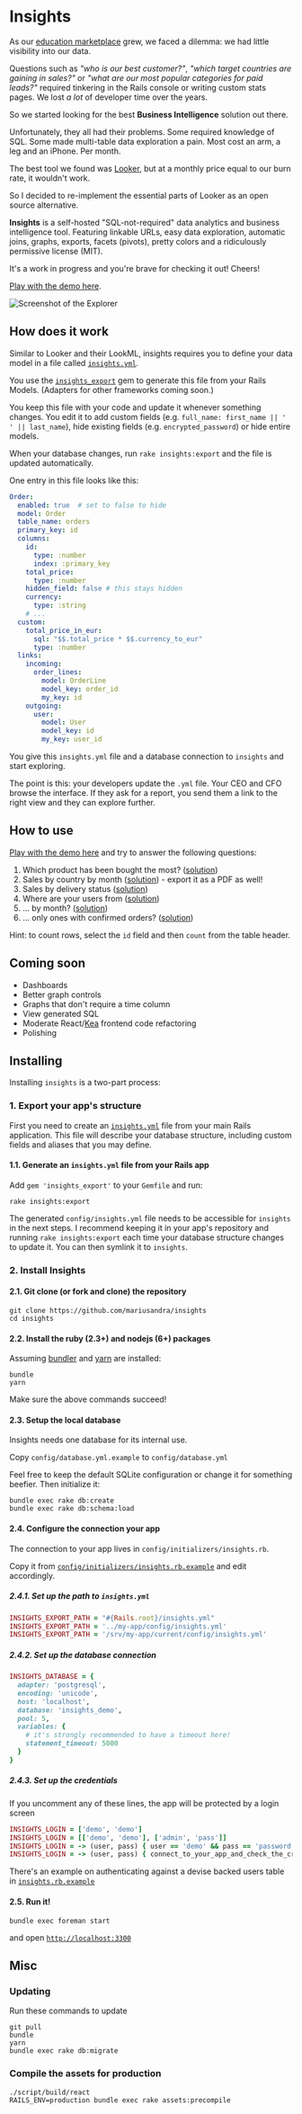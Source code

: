 # Insights

As our [education marketplace](https://www.apprentus.com) grew, we faced a dilemma: we had little visibility into our data.

Questions such as *"who is our best customer?"*, *"which target countries are gaining in sales?"* or *"what are our most popular categories for paid leads?"* required tinkering in the Rails console or writing custom stats pages. We lost *a lot* of developer time over the years.

So we started looking for the best **Business Intelligence** solution out there.

Unfortunately, they all had their problems. Some required knowledge of SQL. Some made multi-table data exploration a pain. Most cost an arm, a leg and an iPhone. Per month.

The best tool we found was [Looker](https://looker.com/), but at a monthly price equal to our burn rate, it wouldn't work.

So I decided to re-implement the essential parts of Looker as an open source alternative.

**Insights** is a self-hosted "SQL-not-required" data analytics and business intelligence tool. Featuring linkable URLs, easy data exploration, automatic joins, graphs, exports, facets (pivots), pretty colors and a ridiculously permissive license (MIT).

It's a work in progress and you're brave for checking it out! Cheers!

[Play with the demo here](http://insights-demo.mariusandra.com/).

![Screenshot of the Explorer](https://github.com/mariusandra/insights/raw/master/doc/screenshot.png)

## How does it work

Similar to Looker and their LookML, insights requires you to define your data model in a file called [`insights.yml`](https://github.com/mariusandra/insights_demo/blob/master/config/insights.yml).

You use the [`insights_export`](https://github.com/mariusandra/insights_export) gem to generate this file from your Rails Models. (Adapters for other frameworks coming soon.)

You keep this file with your code and update it whenever something changes. You edit it to add custom fields (e.g. `full_name: first_name || ' ' || last_name`), hide existing fields (e.g. `encrypted_password`) or hide entire models.

When your database changes, run `rake insights:export` and the file is updated automatically.

One entry in this file looks like this:

```yaml
Order:
  enabled: true  # set to false to hide
  model: Order
  table_name: orders
  primary_key: id
  columns:
    id:
      type: :number
      index: :primary_key
    total_price:
      type: :number
    hidden_field: false # this stays hidden
    currency:
      type: :string
    # ...
  custom:
    total_price_in_eur:
      sql: "$$.total_price * $$.currency_to_eur"
      type: :number
  links:
    incoming:
      order_lines:
        model: OrderLine
        model_key: order_id
        my_key: id
    outgoing:
      user:
        model: User
        model_key: id
        my_key: user_id
```

You give this `insights.yml` file and a database connection to `insights` and start exploring.

The point is this: your developers update the `.yml` file. Your CEO and CFO browse the interface. If they ask for a report, you send them a link to the right view and they can explore further.

## How to use

[Play with the demo here](http://insights-demo.mariusandra.com/) and try to answer the following questions:

1. Which product has been bought the most? ([solution](http://insights-demo.mariusandra.com/explorer?columns=Product.title%2CProduct.order_lines.total_price_in_eur%21%21sum%2CProduct.order_lines.id%21%21count%2CProduct.order_lines.quantity%21%21avg&facetsColumn=&facetsCount=6&graphCumulative=false&graphTimeFilter=last-60&percentages=false&redirect_path=explorer&sort=-Product.order_lines.total_price_in_eur%21%21sum&treeState=Product%2CProduct.order_lines))
2. Sales by country by month ([solution](http://insights-demo.mariusandra.com/explorer?columns=Order.total_price_in_eur!!sum%2COrder.user.country.name%2COrder.confirmed_at!month&sort=-Order.confirmed_at!day&treeState=Order%2COrder.user%2COrder.user.country&graphTimeFilter=last-365&facetsColumn=Order.user.country.name&facetsCount=6&graphCumulative=false&percentages=false&filter%5B0%5D=Order.confirmed%3Dequals%3Atrue)) - export it as a PDF as well!
3. Sales by delivery status ([solution](http://insights-demo.mariusandra.com/explorer?columns=Order.total_price_in_eur!!sum%2COrder.user.country.name%2COrder.status%2COrder.created_at!month&sort=-Order.created_at!day&treeState=Order%2COrder.user%2COrder.user.country&graphTimeFilter=last-365&facetsColumn=Order.status&facetsCount=6&graphCumulative=false&percentages=false))
4. Where are your users from ([solution](http://insights-demo.mariusandra.com/explorer?columns=User.country.name%2CUser.id!!count&sort=-User.id!!count&treeState=User%2CUser.country&graphTimeFilter=last-365&facetsColumn=User.country.name&facetsCount=6&graphCumulative=false&percentages=false))
5. ... by month? ([solution](http://insights-demo.mariusandra.com/explorer?columns=User.country.name%2CUser.id!!count%2CUser.created_at!month&sort=-User.created_at!day&treeState=User%2CUser.country&graphTimeFilter=last-365&facetsColumn=User.country.name&facetsCount=6&graphCumulative=false&percentages=false))
6. ... only ones with confirmed orders? ([solution](http://insights-demo.mariusandra.com/explorer?columns=User.country.name%2CUser.id!!count%2CUser.created_at!month%2CUser.orders.confirmed&sort=-User.created_at!day&treeState=User%2CUser.country%2CUser.orders&graphTimeFilter=last-365&facetsColumn=User.country.name&facetsCount=6&graphCumulative=false&percentages=false&filter%5B0%5D=User.orders.confirmed%3Dequals%3Atrue))

Hint: to count rows, select the `id` field and then `count` from the table header.

## Coming soon

* Dashboards
* Better graph controls
* Graphs that don't require a time column
* View generated SQL
* Moderate React/[Kea](https://github.com/mariusandra/kea) frontend code refactoring
* Polishing

## Installing

Installing `insights` is a two-part process:

### 1. Export your app's structure

First you need to create an [`insights.yml`](https://github.com/mariusandra/insights_demo/blob/master/config/insights.yml) file from your main Rails application. This file will describe your database structure,
including custom fields and aliases that you may define.

#### 1.1. Generate an `insights.yml` file from your Rails app

Add `gem 'insights_export'` to your `Gemfile` and run:

```
rake insights:export
```

The generated `config/insights.yml` file needs to be accessible for `insights` in the next steps. I recommend keeping it in your
app's repository and running `rake insights:export` each time your database structure changes to update it. You can then symlink it to `insights`.

### 2. Install Insights

#### 2.1. Git clone (or fork and clone) the repository

```
git clone https://github.com/mariusandra/insights
cd insights
```

#### 2.2. Install the ruby (2.3+) and nodejs (6+) packages

Assuming [bundler](https://bundler.io/) and [yarn](https://yarnpkg.com/) are installed:

```
bundle
yarn
```

Make sure the above commands succeed!

#### 2.3. Setup the local database

Insights needs one database for its internal use.

Copy `config/database.yml.example` to `config/database.yml`

Feel free to keep the default SQLite configuration or change it for something beefier. Then initialize it:

```
bundle exec rake db:create
bundle exec rake db:schema:load
```

#### 2.4. Configure the connection your app

The connection to your app lives in `config/initializers/insights.rb`.

Copy it from [`config/initializers/insights.rb.example`](https://github.com/mariusandra/insights/blob/master/config/initializers/insights.rb.example) and edit accordingly.

##### 2.4.1. Set up the path to `insights.yml`

```rb
INSIGHTS_EXPORT_PATH = "#{Rails.root}/insights.yml"
INSIGHTS_EXPORT_PATH = '../my-app/config/insights.yml'
INSIGHTS_EXPORT_PATH = '/srv/my-app/current/config/insights.yml'
```

##### 2.4.2. Set up the database connection

```rb
INSIGHTS_DATABASE = {
  adapter: 'postgresql',
  encoding: 'unicode',
  host: 'localhost',
  database: 'insights_demo',
  pool: 5,
  variables: {
    # it's strongly recommended to have a timeout here!
    statement_timeout: 5000
  }
}
```

##### 2.4.3. Set up the credentials

If you uncomment any of these lines, the app will be protected by a login screen

```rb
INSIGHTS_LOGIN = ['demo', 'demo']
INSIGHTS_LOGIN = [['demo', 'demo'], ['admin', 'pass']]
INSIGHTS_LOGIN = -> (user, pass) { user == 'demo' && pass == 'password' }
INSIGHTS_LOGIN = -> (user, pass) { connect_to_your_app_and_check_the_credentials(user, password) }
```

There's an example on authenticating against a devise backed users table in [`insights.rb.example`](https://github.com/mariusandra/insights/blob/master/config/initializers/insights.rb.example)

#### 2.5. Run it!

```
bundle exec foreman start
```

and open [`http://localhost:3300`](http://localhost:3300)


## Misc

### Updating

Run these commands to update

```
git pull
bundle
yarn
bundle exec rake db:migrate
```

### Compile the assets for production

```
./script/build/react
RAILS_ENV=production bundle exec rake assets:precompile
```
